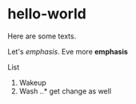 # hello-world

Here are some texts.

Let's *emphasis*.
Eve more **emphasis**

List
1. Wakeup
2. Wash
..* get change as well
